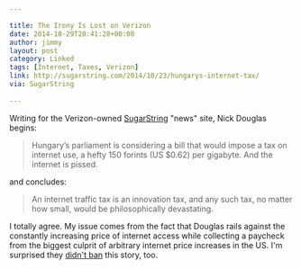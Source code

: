 ```yaml
---

title: The Irony Is Lost on Verizon
date: 2014-10-29T20:41:28+00:00
author: jimmy
layout: post
category: Linked
tags: [Internet, Taxes, Verizon] 
link: http://sugarstring.com/2014/10/23/hungarys-internet-tax/
via: SugarString
  
---
```

Writing for the Verizon-owned [SugarString][1] "news" site, Nick Douglas begins:

> Hungary’s parliament is considering a bill that would impose a tax on internet use, a hefty 150 forints (US $0.62) per gigabyte. And the internet is pissed.

and concludes:

> An internet traffic tax is an innovation tax, and any such tax, no matter how small, would be philosophically devastating.

I totally agree.  My issue comes from the fact that Douglas rails against the constantly increasing price of internet access while collecting a paycheck from the biggest culprit of arbitrary internet price increases in the US.  I'm surprised they [didn't ban][2] this story, too.

[1]: http://sugarstring.com/2014/10/23/hungarys-internet-tax/
[2]: http://thehill.com/policy/technology/222200-verizons-news-company-banned-from-talking-about-spying-fast-lane